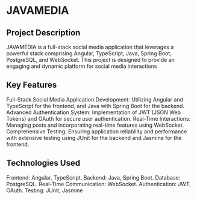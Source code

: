 <h1>JAVAMEDIA</h1>

<h2>Project Description</h2>

JAVAMEDIA is a full-stack social media application that leverages a powerful stack comprising Angular, TypeScript, Java, Spring Boot, PostgreSQL, and WebSocket. This project is designed to provide an engaging and dynamic platform for social media interactions

<h2>Key Features</h2>
Full-Stack Social Media Application Development: Utilizing Angular and TypeScript for the frontend, and Java with Spring Boot for the backend.
Advanced Authentication System: Implementation of JWT (JSON Web Tokens) and OAuth for secure user authentication.
Real-Time Interactions: Managing posts and incorporating real-time features using WebSocket.
Comprehensive Testing: Ensuring application reliability and performance with extensive testing using JUnit for the backend and Jasmine for the frontend.

<h2>Technologies Used</h2>
Frontend: Angular, TypeScript.
Backend: Java, Spring Boot.
Database: PostgreSQL.
Real-Time Communication: WebSocket.
Authentication: JWT, OAuth.
Testing: JUnit, Jasmine
